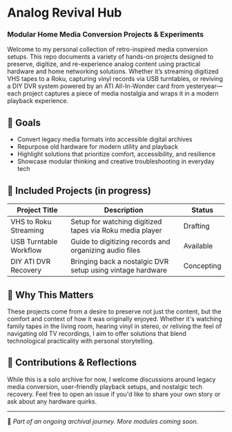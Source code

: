 # Analog Revival Hub

### Modular Home Media Conversion Projects & Experiments

Welcome to my personal collection of retro-inspired media conversion setups. This repo documents a variety of hands-on projects designed to preserve, digitize, and re-experience analog content using practical hardware and home networking solutions. Whether it’s streaming digitized VHS tapes to a Roku, capturing vinyl records via USB turntables, or reviving a DIY DVR system powered by an ATI All-In-Wonder card from yesteryear—each project captures a piece of media nostalgia and wraps it in a modern playback experience.

## 🎯 Goals

- Convert legacy media formats into accessible digital archives
- Repurpose old hardware for modern utility and playback
- Highlight solutions that prioritize comfort, accessibility, and resilience
- Showcase modular thinking and creative troubleshooting in everyday tech

## 🧰 Included Projects (in progress)

| Project Title           | Description                                                 | Status     |
|------------------------|-------------------------------------------------------------|------------|
| VHS to Roku Streaming  | Setup for watching digitized tapes via Roku media player   | Drafting   |
| USB Turntable Workflow | Guide to digitizing records and organizing audio files      | Available  |
| DIY ATI DVR Recovery   | Bringing back a nostalgic DVR setup using vintage hardware  | Concepting |

## 📎 Why This Matters

These projects come from a desire to preserve not just the content, but the comfort and context of how it was originally enjoyed. Whether it's watching family tapes in the living room, hearing vinyl in stereo, or reliving the feel of navigating old TV recordings, I aim to offer solutions that blend technological practicality with personal storytelling.

## 💬 Contributions & Reflections

While this is a solo archive for now, I welcome discussions around legacy media conversion, user-friendly playback setups, and nostalgic tech recovery. Feel free to open an issue if you'd like to share your own story or ask about any hardware quirks.

---

🔧 *Part of an ongoing archival journey. More modules coming soon.*
